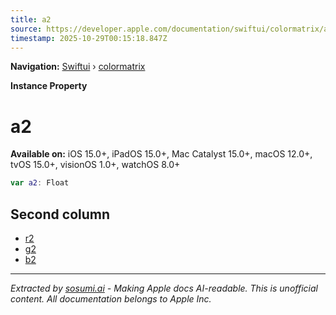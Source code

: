 ```yaml
---
title: a2
source: https://developer.apple.com/documentation/swiftui/colormatrix/a2
timestamp: 2025-10-29T00:15:18.847Z
---
```


**Navigation:** [Swiftui](/documentation/swiftui) › [colormatrix](/documentation/swiftui/colormatrix)

**Instance Property**

# a2

**Available on:** iOS 15.0+, iPadOS 15.0+, Mac Catalyst 15.0+, macOS 12.0+, tvOS 15.0+, visionOS 1.0+, watchOS 8.0+

```swift
var a2: Float
```

## Second column

- [r2](/documentation/swiftui/colormatrix/r2)
- [g2](/documentation/swiftui/colormatrix/g2)
- [b2](/documentation/swiftui/colormatrix/b2)

---

*Extracted by [sosumi.ai](https://sosumi.ai) - Making Apple docs AI-readable.*
*This is unofficial content. All documentation belongs to Apple Inc.*
